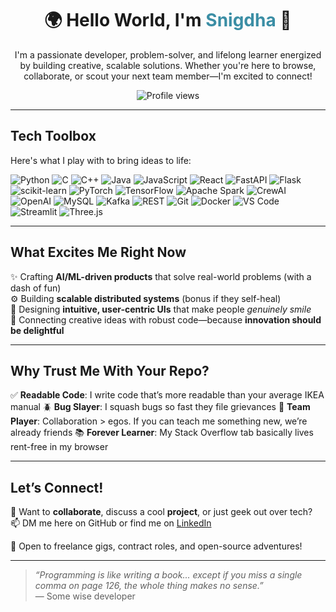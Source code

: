 <!-- GitHub Profile README -->

<h1 align="center">🌍 Hello World, I'm <span style="color:#3B8EA5">Snigdha</span> 👋</h1>

<p align="center">
I'm a passionate developer, problem-solver, and lifelong learner energized by building creative, scalable solutions. Whether you're here to browse, collaborate, or scout your next team member—I'm excited to connect!
</p>

<p align="center">
  <img src="https://komarev.com/ghpvc/?username=snigdhasv&color=3B8EA5&style=flat-square" alt="Profile views" />
</p>

---

## Tech Toolbox

Here's what I play with to bring ideas to life:
<p>
  <img alt="Python" src="https://img.shields.io/badge/Python-3776AB?style=for-the-badge&logo=python&logoColor=white" />
  <img alt="C" src="https://img.shields.io/badge/C-A8B9CC?style=for-the-badge&logo=c&logoColor=white" />
  <img alt="C++" src="https://img.shields.io/badge/C++-00599C?style=for-the-badge&logo=c%2B%2B&logoColor=white" />
  <img alt="Java" src="https://img.shields.io/badge/Java-007396?style=for-the-badge&logo=java&logoColor=white" />
  <img alt="JavaScript" src="https://img.shields.io/badge/JavaScript-F7DF1E?style=for-the-badge&logo=javascript&logoColor=black" />
  <img alt="React" src="https://img.shields.io/badge/React-61DAFB?style=for-the-badge&logo=react&logoColor=black" />
  <img alt="FastAPI" src="https://img.shields.io/badge/FastAPI-009688?style=for-the-badge&logo=fastapi&logoColor=white" />
  <img alt="Flask" src="https://img.shields.io/badge/Flask-000000?style=for-the-badge&logo=flask&logoColor=white" />
  <img alt="scikit-learn" src="https://img.shields.io/badge/scikit--learn-F7931E?style=for-the-badge&logo=scikit-learn&logoColor=white" />
  <img alt="PyTorch" src="https://img.shields.io/badge/PyTorch-EE4C2C?style=for-the-badge&logo=pytorch&logoColor=white" />
  <img alt="TensorFlow" src="https://img.shields.io/badge/TensorFlow-FF6F00?style=for-the-badge&logo=tensorflow&logoColor=white" />
  <img alt="Apache Spark" src="https://img.shields.io/badge/Spark-E25A1C?style=for-the-badge&logo=apache-spark&logoColor=white" />
  <img alt="CrewAI" src="https://img.shields.io/badge/CrewAI-4B5563?style=for-the-badge" />
  <img alt="OpenAI" src="https://img.shields.io/badge/OpenAI-74aa9c?style=for-the-badge&logo=openai&logoColor=white" />
  <img alt="MySQL" src="https://img.shields.io/badge/MySQL-4479A1?style=for-the-badge&logo=mysql&logoColor=white" />
  <img alt="Kafka" src="https://img.shields.io/badge/Kafka-231F20?style=for-the-badge&logo=apache-kafka&logoColor=white" />
  <img alt="REST" src="https://img.shields.io/badge/REST-FF6F00?style=for-the-badge" />
  <img alt="Git" src="https://img.shields.io/badge/Git-F05032?style=for-the-badge&logo=git&logoColor=white" />
  <img alt="Docker" src="https://img.shields.io/badge/Docker-2496ED?style=for-the-badge&logo=docker&logoColor=white" />
  <img alt="VS Code" src="https://img.shields.io/badge/VS_Code-007ACC?style=for-the-badge&logo=visual-studio-code&logoColor=white" />
  <img alt="Streamlit" src="https://img.shields.io/badge/Streamlit-FF4B4B?style=for-the-badge" />
  <img alt="Three.js" src="https://img.shields.io/badge/Three.js-000000?style=for-the-badge&logo=three.js&logoColor=white" />
</p>

---

## What Excites Me Right Now

✨ Crafting **AI/ML-driven products** that solve real-world problems (with a dash of fun)  
⚙️ Building **scalable distributed systems** (bonus if they self-heal)  
🎨 Designing **intuitive, user-centric UIs** that make people *genuinely smile*  
🧠 Connecting creative ideas with robust code—because **innovation should be delightful**

---

## Why Trust Me With Your Repo?

✅ **Readable Code**:  I write code that’s more readable than your average IKEA manual
🪲 **Bug Slayer**: I squash bugs so fast they file grievances
🤝 **Team Player**: Collaboration > egos. If you can teach me something new, we’re already friends
📚 **Forever Learner**: My Stack Overflow tab basically lives rent-free in my browser

---

## Let’s Connect!

💬 Want to **collaborate**, discuss a cool **project**, or just geek out over tech?  
📫 DM me here on GitHub or find me on [LinkedIn](https://www.linkedin.com/in/snigdha-sv/)

🎯 Open to freelance gigs, contract roles, and open-source adventures!

---

> *“Programming is like writing a book... except if you miss a single comma on page 126, the whole thing makes no sense.”*  
> — Some wise developer

